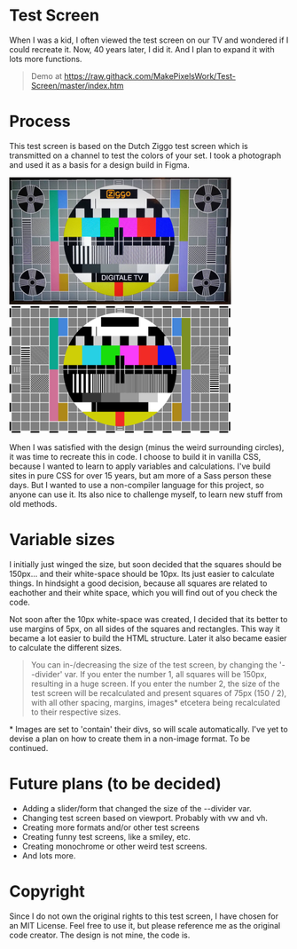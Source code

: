 # Test Screen

When I was a kid, I often viewed the test screen on our TV and wondered if I could recreate it. Now, 40 years later, I did it. And I plan to expand it with lots more functions.

> Demo at https://raw.githack.com/MakePixelsWork/Test-Screen/master/index.htm

# Process
This test screen is based on the Dutch Ziggo test screen which is transmitted on a channel to test the colors of your set. I took a photograph and used it as a basis for a design build in Figma.

<img src="images/readme/test-screen-on-tv.png" width="400">&nbsp;&nbsp;&nbsp;&nbsp;&nbsp;&nbsp;<img src="images/readme/test-screen-in-figma.png" width="400">

When I was satisfied with the design (minus the weird surrounding circles), it was time to recreate this in code. I choose to build it in vanilla CSS, because I wanted to learn to apply variables and calculations. I've build sites in pure CSS for over 15 years, but am more of a Sass person these days. But I wanted to use a non-compiler language for this project, so anyone can use it. Its also nice to challenge myself, to learn new stuff from old methods.

# Variable sizes
I initially just winged the size, but soon decided that the squares should be 150px... and their white-space should be 10px. Its just easier to calculate things. In hindsight a good decision, because all squares are related to eachother and their white space, which you will find out of you check the code.

Not soon after the 10px white-space was created, I decided that its better to use margins of 5px, on all sides of the squares and rectangles. This way it became a lot easier to build the HTML structure. Later it also became easier to calculate the different sizes.

> You can in-/decreasing the size of the test screen, by changing the '--divider' var. If you enter the number 1, all squares will be 150px, resulting in a huge screen. If you enter the number 2, the size of the test screen will be recalculated and present squares of 75px (150 / 2), with all other spacing, margins, images* etcetera being recalculated to their respective sizes.

\* Images are set to 'contain' their divs, so will scale automatically. I've yet to devise a plan on how to create them in a non-image format. To be continued.

# Future plans (to be decided)
- Adding a slider/form that changed the size of the --divider var.
- Changing test screen based on viewport. Probably with vw and vh.
- Creating more formats and/or other test screens
- Creating funny test screens, like a smiley, etc.
- Creating monochrome or other weird test screens.
- And lots more.

# Copyright
Since I do not own the original rights to this test screen, I have chosen for an MIT License. Feel free to use it, but please reference me as the original code creator. The design is not mine, the code is.
